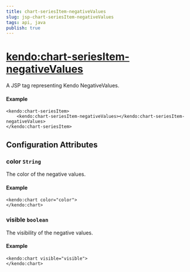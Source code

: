 ```yaml
---
title: chart-seriesItem-negativeValues
slug: jsp-chart-seriesItem-negativeValues
tags: api, java
publish: true
---
```


# <kendo:chart-seriesItem-negativeValues>
A JSP tag representing Kendo NegativeValues.

#### Example
    <kendo:chart-seriesItem>
        <kendo:chart-seriesItem-negativeValues></kendo:chart-seriesItem-negativeValues>
    </kendo:chart-seriesItem>


## Configuration Attributes


### color `String`

The color of the negative values.

#### Example
    <kendo:chart color="color">
    </kendo:chart>



### visible `boolean`

The visibility of the negative values.

#### Example
    <kendo:chart visible="visible">
    </kendo:chart>


